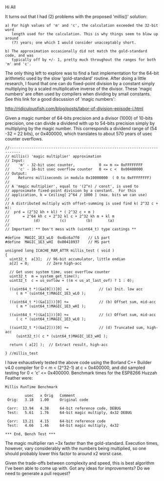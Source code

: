 Hi All

It turns out that I had (2) problems with the proposed 'millis()' solution:
```
a) For high values of 'm' and 'c', the calculation exceeded the 32-bit word
   length used for the calculation. This is why things seem to blow up around
   (7) years; one which I would consider unacceptably short.

b) The approximation occasionally did not match the gold-standard code, and was
   typically off by +/- 1, pretty much throughout the ranges for both 'm' and 'c'.

```
The only thing left to explore was to find a fast implementation for the 64-bit arithmetic used by the slow 'gold-standard' routine. After doing a little research, I found that one can do fixed-point division by a constant simply multiplying by a scaled multiplicative inverse of the divisor. These 'magic numbers' are often used by compilers when dividing by small constants. See this link for a good discussion of 'magic numbers':

http://ridiculousfish.com/blog/posts/labor-of-division-episode-i.html

Given a magic number of 64-bits precision and a divisor (1000) of 10-bits precision, one can divide a dividend with up to 54-bits precision simply by multiplying by the magic number. This corresponds a dividend range of (54 -32 = 22 bits), or 0x400000, which translates to about 570 years of usec counter overflows.
```
//---------------------------------------------------------------------------
// millis() 'magic multiplier' approximation
// Input:
//    'm' - 32-bit usec counter,           0 <= m <= 0xFFFFFFFF
//    'c' - 16-bit usec overflow counter   0 <= c <  0x00400000
// Output:
//    Returns milliseconds in modulo 0x10000000  ( 0 to 0xFFFFFFFF)
//
// A 'magic multiplier', equal to '(2^n) / const', is used to
// approximate fixed-point division by a constant.  For this
// application, k = Ceiling[ 2^64 / 1000 ] (max. bits we can use)
//
// A distributed multiply with offset-summing is used find k( 2^32 c + m):
//  prd = (2^32 kh + kl) * ( 2^32 c + m )  
//      = 2^64 kh c + 2^32 kl c + 2^32 kh m + kl m
//           (d)         (c)         (b)       (a)
//
// Important: ** Don't mess with (uint64_t) type castings **

#define  MAGIC_1E3_wLO  0x4bc6a7f0    // LS part
#define  MAGIC_1E3_wHI  0x00418937    // MS part

unsigned long ICACHE_RAM_ATTR millis_test ( void )
{
  uint32_t  a[3];  // 96-bit accumulator, little endian
  a[2] = 0;        // Zero high-acc

  // Get usec system time, usec overflow counter
  uint32_t  m = system_get_time();
  uint32_t  c = us_ovflow + ((m < us_at_last_ovf) ? 1 : 0);

  ((uint64_t *)(&a[0]))[0]  =              // (a) Init. low acc
     ( m * (uint64_t)MAGIC_1E3_wLO );

  ((uint64_t *)(&a[1]))[0] +=              // (b) Offset sum, mid-acc
     ( m * (uint64_t)MAGIC_1E3_wHI );

  ((uint64_t *)(&a[1]))[0] +=              // (c) Offset sum, mid-acc
     ( c * (uint64_t)MAGIC_1E3_wLO );
  
  ((uint32_t *)(&a[2]))[0] +=              // (d) Truncated sum, high-acc
     (uint32_t)( c * (uint64_t)MAGIC_1E3_wHI );

  return ( a[2] );  // Extract result, high-acc

} //millis_test
```
I have exhaustively tested the above code using the Borland C++ Builder v4.0 compiler for 0 < m < (2^32-1) at c = 0x400000, and did sampled testing for 0 < 'c' <= 0x400000. Benchmark times for the ESP8266 Huzzah Feather were:

```
Millis RunTime Benchmark

         usec   x Orig   Comment
 Orig:   3.18   1.00     Original code

 Corr:  13.94   4.38     64-bit reference code, DEBUG
 Test:   5.61   1.76     64-bit magic multiply, 4x32 DEBUG

 Corr:  13.21   4.15     64-bit reference code
 Test:   4.66   1.46     64-bit magic multiply, 4x32

*** End, Bench Test ***
```
The magic multiplier ran ~3x faster than the gold-standard. Execution times, however, vary considerably with the numbers being multiplied, so one should probably lower this factor to around x2 worst case.

Given the trade-offs between complexity and speed, this is best algorithm I've been able to come up with. Got any ideas for improvements? Do we need to generate a pull request?

